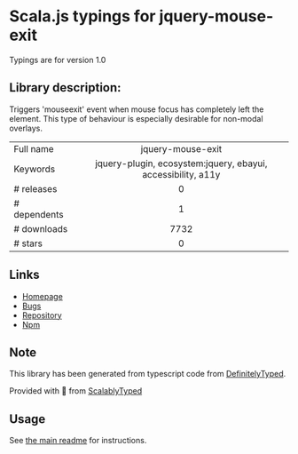
# Scala.js typings for jquery-mouse-exit

Typings are for version 1.0

## Library description:
Triggers 'mouseexit' event when mouse focus has completely left the element. This type of behaviour is especially desirable for non-modal overlays.

|                    |                 |
| ------------------ | :-------------: |
| Full name          | jquery-mouse-exit |
| Keywords           | jquery-plugin, ecosystem:jquery, ebayui, accessibility, a11y |
| # releases         | 0 |
| # dependents       | 1 |
| # downloads        | 7732 |
| # stars            | 0 |

## Links
- [Homepage](https://github.com/makeup-jquery/jquery-mouse-exit#readme)
- [Bugs](https://github.com/makeup-jquery/jquery-mouse-exit/issues)
- [Repository](https://github.com/makeup-jquery/jquery-mouse-exit)
- [Npm](https://www.npmjs.com/package/jquery-mouse-exit)
    


## Note
This library has been generated from typescript code from [DefinitelyTyped](https://definitelytyped.org).

Provided with :purple_heart: from [ScalablyTyped](https://github.com/oyvindberg/ScalablyTyped)

## Usage
See [the main readme](../../readme.md) for instructions.



